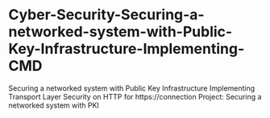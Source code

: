 # Cyber-Security-Securing-a-networked-system-with-Public-Key-Infrastructure-Implementing-CMD

Securing a networked system with Public Key Infrastructure 
Implementing Transport Layer Security on HTTP for https://connection
Project: Securing a networked system with PKI
